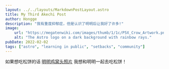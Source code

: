 ```yaml
---
layout: ../../layouts/MarkdownPostLayout.astro
title: My Third Akechi Post
author: Hongge
description: "我有重度抑郁症，但是认识了明明后让我好了许多!"
image:
    url: "https://megatenwiki.com/images/thumb/1/1c/P5X_Crow_Artwork.png/600px-P5X_Crow_Artwork.png"
    alt: "The Astro logo on a dark background with rainbow rays."
pubDate: 2022-02-02
tags: ["astro", "learning in public", "setbacks", "community"]
---
```

如果想吃松饼的话 [明明鸡窝头照片](https://image.baidu.com/search/detail?ct=503316480&z=undefined&tn=baiduimagedetail&ipn=d&word=%E6%98%8E%E6%99%BA%E5%90%BE%E9%83%8E&step_word=&lid=9216870879139669353&ie=utf-8&in=&cl=2&lm=-1&st=undefined&hd=undefined&latest=undefined&copyright=undefined&cs=3873711369,540645899&os=1158197631,2677464236&simid=4189172435,624137157&pn=62&rn=1&di=7368143527319961601&ln=1005&fr=&fmq=1718715741910_R&fm=&ic=undefined&s=undefined&se=&sme=&tab=0&width=undefined&height=undefined&face=undefined&is=0,0&istype=0&ist=&jit=&bdtype=0&spn=0&pi=0&gsm=3c&objurl=https%3A%2F%2Fi1.hdslb.com%2Fbfs%2Farchive%2F7e164cc2e132e43a1f21053dc1268542513a6dd1.jpg&rpstart=0&rpnum=0&adpicid=0&nojc=undefined&dyTabStr=MCwzLDEsMiw2LDQsNSw3LDgsOQ%3D%3D&ctd=1718715769067^3_1377X754%1) 我想和明明一起去吃松饼！